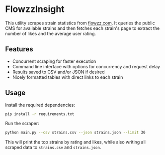 # FlowzzInsight

This utility scrapes strain statistics from [flowzz.com](https://flowzz.com).
It queries the public CMS for available strains and then fetches each strain's
page to extract the number of likes and the average user rating.

## Features

- Concurrent scraping for faster execution
- Command line interface with options for concurrency and request delay
- Results saved to CSV and/or JSON if desired
- Nicely formatted tables with direct links to each strain

## Usage

Install the required dependencies:

```bash
pip install -r requirements.txt
```

Run the scraper:

```bash
python main.py --csv strains.csv --json strains.json --limit 30
```

This will print the top strains by rating and likes, while also writing all
scraped data to `strains.csv` and `strains.json`.
